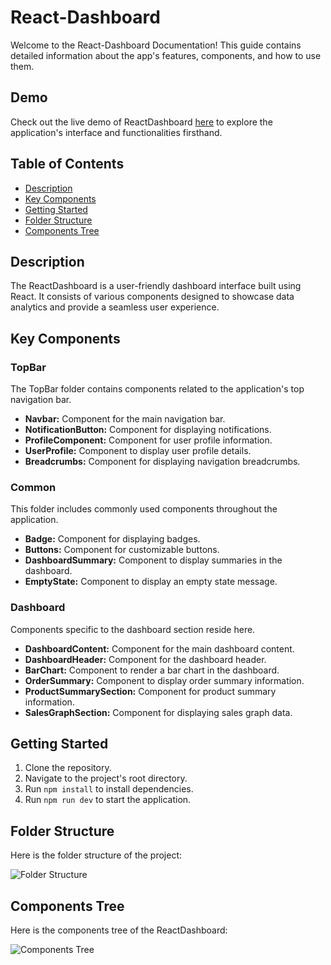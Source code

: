 # React-Dashboard

Welcome to the React-Dashboard Documentation! This guide contains detailed information about the app's features, components, and how to use them.

## Demo

Check out the live demo of ReactDashboard [here](https://github.com/mohammedmangari/React-Dashboard/assets/106490110/1c9207b1-0b39-4a6b-832a-7908f8379858) to explore the application's interface and functionalities firsthand.

## Table of Contents
- [Description](#description)
- [Key Components](#key-components)
- [Getting Started](#getting-started)
- [Folder Structure](#folder-structure)
- [Components Tree](#components-tree)

## Description

The ReactDashboard is a user-friendly dashboard interface built using React. It consists of various components designed to showcase data analytics and provide a seamless user experience.

## Key Components

### TopBar
The TopBar folder contains components related to the application's top navigation bar.

- **Navbar:** Component for the main navigation bar.
- **NotificationButton:** Component for displaying notifications.
- **ProfileComponent:** Component for user profile information.
- **UserProfile:** Component to display user profile details.
- **Breadcrumbs:** Component for displaying navigation breadcrumbs.

### Common
This folder includes commonly used components throughout the application.

- **Badge:** Component for displaying badges.
- **Buttons:** Component for customizable buttons.
- **DashboardSummary:** Component to display summaries in the dashboard.
- **EmptyState:** Component to display an empty state message.

### Dashboard
Components specific to the dashboard section reside here.

- **DashboardContent:** Component for the main dashboard content.
- **DashboardHeader:** Component for the dashboard header.
- **BarChart:** Component to render a bar chart in the dashboard.
- **OrderSummary:** Component to display order summary information.
- **ProductSummarySection:** Component for product summary information.
- **SalesGraphSection:** Component for displaying sales graph data.

## Getting Started

1. Clone the repository.
2. Navigate to the project's root directory.
3. Run `npm install` to install dependencies.
4. Run `npm run dev` to start the application.

## Folder Structure

Here is the folder structure of the project:

![Folder Structure](https://github.com/mohammedmangari/React-Dashboard/assets/106490110/1c9207b1-0b39-4a6b-832a-7908f8379858)

## Components Tree

Here is the components tree of the ReactDashboard:

![Components Tree](https://github.com/mohammedmangari/React-Dashboard/assets/106490110/9c7871cf-5820-4979-87b4-39dc444d0d3b)
